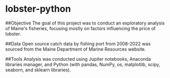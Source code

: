 # lobster-python

##Objective
The goal of this project was to conduct an exploratory analysis of Maine's fisheries, focusing mostly on factors influencing the price of lobster. 

##Data
Open source catch data by fishing port from 2008-2022 was sourced from the Maine Department of Marine Resources website. 

##Tools
Analysis was conducted using Jupiter notebooks, Anaconda libraries manager, and Python (with pandas, NumPy, os, matplotlib, scipy, seaborn, and sklearn libraries).
